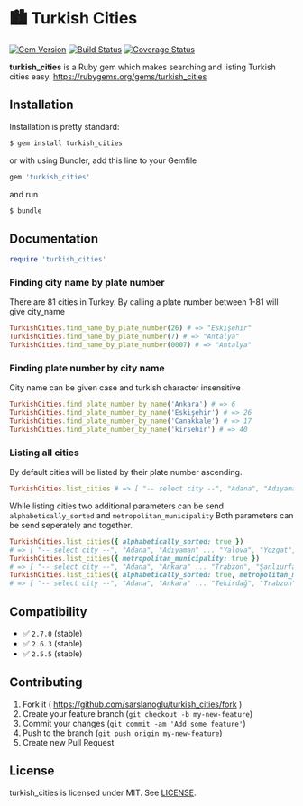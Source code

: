 # 🏙️ Turkish Cities
[![Gem Version](https://badge.fury.io/rb/turkish_cities.svg)](https://rubygems.org/gems/turkish_cities)
[![Build Status](https://travis-ci.org/sarslanoglu/turkish_cities.svg?branch=master)](https://travis-ci.org/sarslanoglu/turkish_cities)
[![Coverage Status](https://coveralls.io/repos/github/sarslanoglu/turkish_cities/badge.svg?branch=master)](https://coveralls.io/github/sarslanoglu/turkish_cities?branch=master)

**turkish_cities** is a Ruby gem which makes searching and listing Turkish cities easy. https://rubygems.org/gems/turkish_cities

## Installation

Installation is pretty standard:

```sh
$ gem install turkish_cities
```

or with using Bundler, add this line to your Gemfile

```rb
gem 'turkish_cities'
```

and run

```sh
$ bundle
```

## Documentation

```ruby
require 'turkish_cities'
```

### Finding city name by plate number

There are 81 cities in Turkey. By calling a plate number between 1-81 will give city_name

```ruby
TurkishCities.find_name_by_plate_number(26) # => "Eskişehir"
TurkishCities.find_name_by_plate_number(7) # => "Antalya"
TurkishCities.find_name_by_plate_number(0007) # => "Antalya"
```

### Finding plate number by city name

City name can be given case and turkish character insensitive

```ruby
TurkishCities.find_plate_number_by_name('Ankara') # => 6
TurkishCities.find_plate_number_by_name('Eskişehir') # => 26
TurkishCities.find_plate_number_by_name('Canakkale') # => 17
TurkishCities.find_plate_number_by_name('kirsehir') # => 40
```

### Listing all cities

By default cities will be listed by their plate number ascending.

```ruby
TurkishCities.list_cities # => [ "-- select city --", "Adana", "Adıyaman" ... "Kilis", "Osmaniye", "Düzce"]
```

While listing cities two additional parameters can be send ```alphabetically_sorted``` and ```metropolitan_municipality``` Both parameters can be send seperately and together.

```ruby
TurkishCities.list_cities({ alphabetically_sorted: true })
# => [ "-- select city --", "Adana", "Adıyaman" ... "Yalova", "Yozgat", "Zonguldak"]
TurkishCities.list_cities({ metropolitan_municipality: true })
# => [ "-- select city --", "Adana", "Ankara" ... "Trabzon", "Şanlıurfa", "Van"]
TurkishCities.list_cities({ alphabetically_sorted: true, metropolitan_municipality: true })
# => [ "-- select city --", "Adana", "Ankara" ... "Tekirdağ", "Trabzon", "Van"]
```

## Compatibility

- ✅ `2.7.0` (stable)
- ✅ `2.6.3` (stable)
- ✅ `2.5.5` (stable)

## Contributing

1. Fork it ( https://github.com/sarslanoglu/turkish_cities/fork )
2. Create your feature branch (`git checkout -b my-new-feature`)
3. Commit your changes (`git commit -am 'Add some feature'`)
4. Push to the branch (`git push origin my-new-feature`)
5. Create new Pull Request

## License

turkish_cities is licensed under MIT. See [LICENSE](LICENSE.txt).

